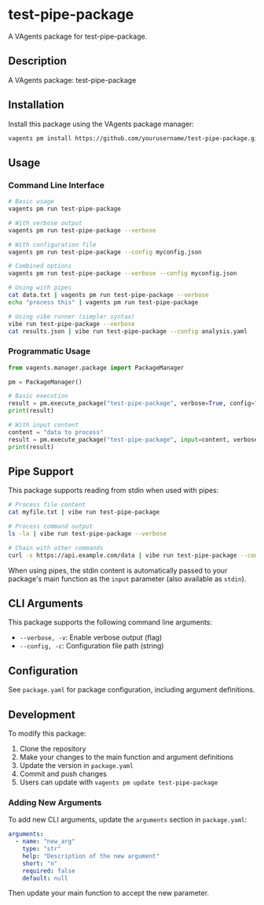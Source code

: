 # test-pipe-package

A VAgents package for test-pipe-package.

## Description

A VAgents package: test-pipe-package

## Installation

Install this package using the VAgents package manager:

```bash
vagents pm install https://github.com/yourusername/test-pipe-package.git
```

## Usage

### Command Line Interface

```bash
# Basic usage
vagents pm run test-pipe-package

# With verbose output
vagents pm run test-pipe-package --verbose

# With configuration file
vagents pm run test-pipe-package --config myconfig.json

# Combined options
vagents pm run test-pipe-package --verbose --config myconfig.json

# Using with pipes
cat data.txt | vagents pm run test-pipe-package --verbose
echo "process this" | vagents pm run test-pipe-package

# Using vibe runner (simpler syntax)
vibe run test-pipe-package --verbose
cat results.json | vibe run test-pipe-package --config analysis.yaml
```

### Programmatic Usage

```python
from vagents.manager.package import PackageManager

pm = PackageManager()

# Basic execution
result = pm.execute_package("test-pipe-package", verbose=True, config="myconfig.json")
print(result)

# With input content
content = "data to process"
result = pm.execute_package("test-pipe-package", input=content, verbose=True)
print(result)
```

## Pipe Support

This package supports reading from stdin when used with pipes:

```bash
# Process file content
cat myfile.txt | vibe run test-pipe-package

# Process command output
ls -la | vibe run test-pipe-package --verbose

# Chain with other commands
curl -s https://api.example.com/data | vibe run test-pipe-package --config api.yaml
```

When using pipes, the stdin content is automatically passed to your package's main function as the `input` parameter (also available as `stdin`).

## CLI Arguments

This package supports the following command line arguments:

- `--verbose, -v`: Enable verbose output (flag)
- `--config, -c`: Configuration file path (string)

## Configuration

See `package.yaml` for package configuration, including argument definitions.

## Development

To modify this package:

1. Clone the repository
2. Make your changes to the main function and argument definitions
3. Update the version in `package.yaml`
4. Commit and push changes
5. Users can update with `vagents pm update test-pipe-package`

### Adding New Arguments

To add new CLI arguments, update the `arguments` section in `package.yaml`:

```yaml
arguments:
  - name: "new_arg"
    type: "str"
    help: "Description of the new argument"
    short: "n"
    required: false
    default: null
```

Then update your main function to accept the new parameter.
